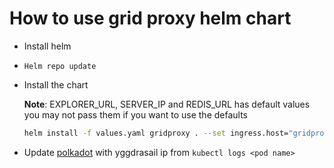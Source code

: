 # How to use grid proxy helm chart

- Install helm

- `Helm repo update`

- Install the chart

  **Note**: EXPLORER_URL, SERVER_IP and REDIS_URL has default values you may not pass them if you want to use the defaults

  ```bash
  helm install -f values.yaml gridproxy . --set ingress.host="gridproxy.3botmain.grid.tf" --set env.TWIN=60 --set env.SERVER_PORT=":8080" --set env.EXPLORER="https://graphql.dev.grid.tf/graphql" --set env.SUBSTRATE="wss://tfchain.dev.grid.tf/ws" --set env.REDIS="localhost:6379"
  ```

- Update [polkadot](https://polkadot.js.org/apps/?rpc=wss%3A%2F%2Ftfchain.dev.grid.tf%2Fws#/extrinsics) with yggdrasail ip from `kubectl logs <pod name>`
  